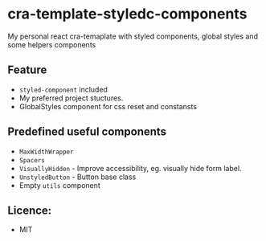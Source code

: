 # cra-template-styledc-components

My personal react cra-temaplate with styled components, global styles and some helpers components

## Feature
- `styled-component` included
-  My preferred project stuctures.
-  GlobalStyles component for css reset and constansts

## Predefined useful components
 - `MaxWidthWrapper`
 - `Spacers`
 -  `VisuallyHidden` - Improve accessibility, eg. visually hide form label.
 -  `UnstyledButton` - Button base class
 -  Empty `utils` component

## Licence:
- MIT
